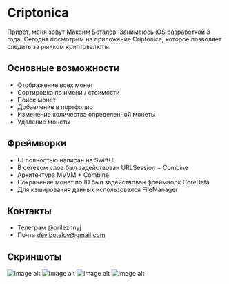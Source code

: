 # Criptoniсa
Привет, меня зовут Максим Боталов! Занимаюсь iOS разработкой 3 года.
Сегодня посмотрим на приложение Criptoniсa, которое позволяет следить за рынком криптовалюты.

## Основные возможности
- Отображение всех монет
- Сортировка по имени / стоимости
- Поиск монет
- Добавление в портфолио
- Изменение количества определенной монеты
- Удаление монеты

## Фреймворки
- UI полностью написан на SwiftUI
- В сетевом слое был задействован URLSession + Combine
- Архитектура MVVM + Combine
- Сохранение монет по ID был задействован фреймворк CoreData
- Для кэширования данных использовался FileManager

## Контакты
- Телеграм @prilezhnyj
- Почта dev.botalov@gmail.com

## Скриншоты
![Image alt](https://github.com/prilezhnyj/Cryptonica/blob/main/Cryptonica/1.png)
![Image alt](https://github.com/prilezhnyj/Cryptonica/blob/main/Cryptonica/2.png)
![Image alt](https://github.com/prilezhnyj/Cryptonica/blob/main/Cryptonica/3.png)
![Image alt](https://github.com/prilezhnyj/Cryptonica/blob/main/Cryptonica/4.png)
